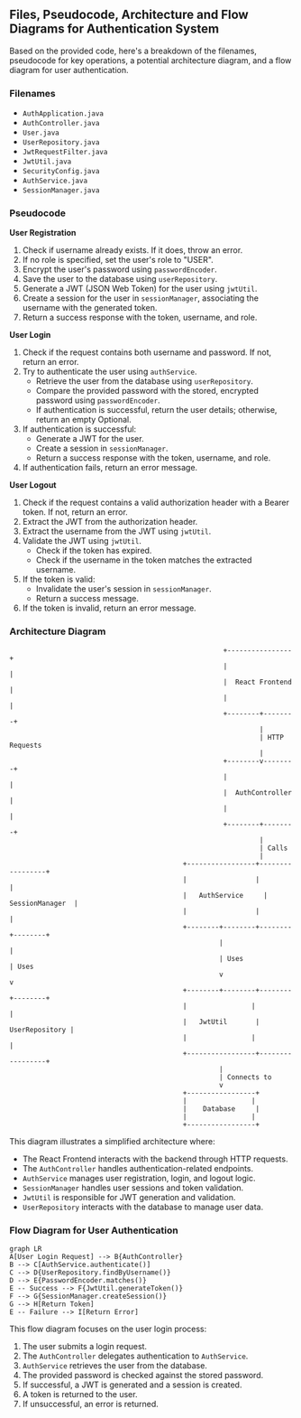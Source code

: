 ## Files, Pseudocode, Architecture and Flow Diagrams for Authentication System

Based on the provided code, here's a breakdown of the filenames, pseudocode for key operations, a potential architecture diagram, and a flow diagram for user authentication.

### Filenames

- `AuthApplication.java`
- `AuthController.java`
- `User.java`
- `UserRepository.java`
- `JwtRequestFilter.java`
- `JwtUtil.java`
- `SecurityConfig.java`
- `AuthService.java`
- `SessionManager.java`

### Pseudocode

**User Registration**

1.  Check if username already exists. If it does, throw an error.
2.  If no role is specified, set the user's role to "USER".
3.  Encrypt the user's password using `passwordEncoder`.
4.  Save the user to the database using `userRepository`.
5.  Generate a JWT (JSON Web Token) for the user using `jwtUtil`.
6.  Create a session for the user in `sessionManager`, associating the username with the generated token.
7.  Return a success response with the token, username, and role.

**User Login**

1.  Check if the request contains both username and password. If not, return an error.
2.  Try to authenticate the user using `authService`.
    - Retrieve the user from the database using `userRepository`.
    - Compare the provided password with the stored, encrypted password using `passwordEncoder`.
    - If authentication is successful, return the user details; otherwise, return an empty Optional.
3.  If authentication is successful:
    - Generate a JWT for the user.
    - Create a session in `sessionManager`.
    - Return a success response with the token, username, and role.
4.  If authentication fails, return an error message.

**User Logout**

1.  Check if the request contains a valid authorization header with a Bearer token. If not, return an error.
2.  Extract the JWT from the authorization header.
3.  Extract the username from the JWT using `jwtUtil`.
4.  Validate the JWT using `jwtUtil`.
    - Check if the token has expired.
    - Check if the username in the token matches the extracted username.
5.  If the token is valid:
    - Invalidate the user's session in `sessionManager`.
    - Return a success message.
6.  If the token is invalid, return an error message.

### Architecture Diagram

```
                                                     +----------------+
                                                     |                |
                                                     |  React Frontend |
                                                     |                |
                                                     +--------+--------+
                                                              |
                                                              | HTTP Requests
                                                              |
                                                     +--------v--------+
                                                     |                |
                                                     |  AuthController  |
                                                     |                |
                                                     +--------+--------+
                                                              |
                                                              | Calls
                                                              |
                                           +-----------------+-----------------+
                                           |                 |                 |
                                           |   AuthService     |  SessionManager  |
                                           |                 |                 |
                                           +--------+--------+--------+--------+
                                                    |                 |
                                                    | Uses            | Uses
                                                    v                 v
                                           +--------+--------+--------+--------+
                                           |                |                |
                                           |   JwtUtil       | UserRepository |
                                           |                |                |
                                           +-----------------+-----------------+
                                                    |
                                                    | Connects to
                                                    v
                                           +-----------------+
                                           |                |
                                           |    Database     |
                                           |                |
                                           +-----------------+

```

This diagram illustrates a simplified architecture where:

- The React Frontend interacts with the backend through HTTP requests.
- The `AuthController` handles authentication-related endpoints.
- `AuthService` manages user registration, login, and logout logic.
- `SessionManager` handles user sessions and token validation.
- `JwtUtil` is responsible for JWT generation and validation.
- `UserRepository` interacts with the database to manage user data.

### Flow Diagram for User Authentication

```mermaid
graph LR
A[User Login Request] --> B{AuthController}
B --> C[AuthService.authenticate()]
C --> D{UserRepository.findByUsername()}
D --> E{PasswordEncoder.matches()}
E -- Success --> F{JwtUtil.generateToken()}
F --> G{SessionManager.createSession()}
G --> H[Return Token]
E -- Failure --> I[Return Error]
```

This flow diagram focuses on the user login process:

1.  The user submits a login request.
2.  The `AuthController` delegates authentication to `AuthService`.
3.  `AuthService` retrieves the user from the database.
4.  The provided password is checked against the stored password.
5.  If successful, a JWT is generated and a session is created.
6.  A token is returned to the user.
7.  If unsuccessful, an error is returned.
